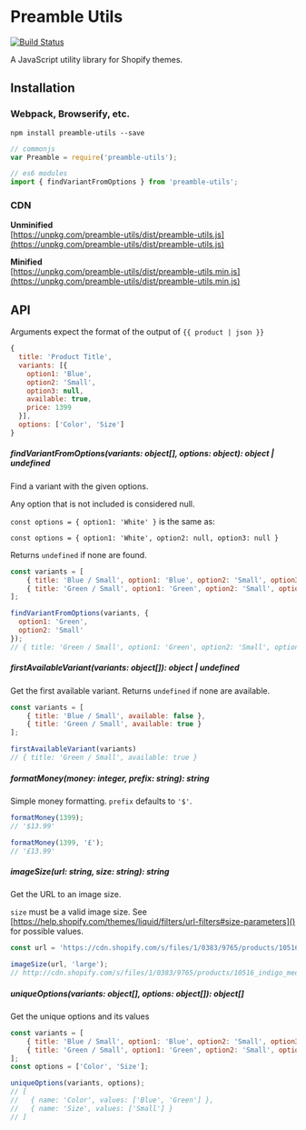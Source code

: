 Preamble Utils
============================
[![Build Status](https://travis-ci.org/sdn90/preamble-utils.svg?branch=master)](https://travis-ci.org/sdn90/preamble-utils)


A JavaScript utility library for Shopify themes.

## Installation

### Webpack, Browserify, etc.
`npm install preamble-utils --save`

```javascript
// commonjs
var Preamble = require('preamble-utils');

// es6 modules
import { findVariantFromOptions } from 'preamble-utils';
```

### CDN
**Unminified**  
[https://unpkg.com/preamble-utils/dist/preamble-utils.js](https://unpkg.com/preamble-utils/dist/preamble-utils.js)

**Minified**  
[https://unpkg.com/preamble-utils/dist/preamble-utils.min.js](https://unpkg.com/preamble-utils/dist/preamble-utils.min.js)


## API
Arguments expect the format of the output of `{{ product | json }}`

```javascript
{
  title: 'Product Title',
  variants: [{
    option1: 'Blue',
    option2: 'Small',
    option3: null,
    available: true,
    price: 1399
  }],
  options: ['Color', 'Size']
}
```

##### findVariantFromOptions(variants: object[], options: object): object | undefined
Find a variant with the given options.

Any option that is not included is considered null.

`const options = { option1: 'White' }` is the same as:

`const options = { option1: 'White', option2: null, option3: null }`

Returns `undefined` if none are found.

```javascript
const variants = [
    { title: 'Blue / Small', option1: 'Blue', option2: 'Small', option3: null },
    { title: 'Green / Small', option1: 'Green', option2: 'Small', option3: null },
];

findVariantFromOptions(variants, {
  option1: 'Green',
  option2: 'Small'
});
// { title: 'Green / Small', option1: 'Green', option2: 'Small', option3: null }
```

##### firstAvailableVariant(variants: object[]): object | undefined
Get the first available variant. Returns `undefined` if none are available.

```javascript
const variants = [
    { title: 'Blue / Small', available: false },
    { title: 'Green / Small', available: true }
];

firstAvailableVariant(variants)
// { title: 'Green / Small', available: true }
```

##### formatMoney(money: integer, prefix: string): string
Simple money formatting. `prefix` defaults to `'$'`.

```javascript
formatMoney(1399);
// '$13.99'

formatMoney(1399, '£');
// '£13.99'
```

##### imageSize(url: string, size: string): string
Get the URL to an image size.

`size` must be a valid image size. See [https://help.shopify.com/themes/liquid/filters/url-filters#size-parameters]() for possible values.

```javascript
const url = 'https://cdn.shopify.com/s/files/1/0383/9765/products/10516_indigo_med_wash_l_z.jpeg?v=1401811137';

imageSize(url, 'large');
// http://cdn.shopify.com/s/files/1/0383/9765/products/10516_indigo_med_wash_l_z_large.jpeg?v=1401811137
```

##### uniqueOptions(variants: object[], options: object[]): object[]
Get the unique options and its values

```javascript
const variants = [
    { title: 'Blue / Small', option1: 'Blue', option2: 'Small', option3: null },
    { title: 'Green / Small', option1: 'Green', option2: 'Small', option3: null },
];
const options = ['Color', 'Size'];

uniqueOptions(variants, options);
// [
//   { name: 'Color', values: ['Blue', 'Green'] },
//   { name: 'Size', values: ['Small'] }
// ]
```
